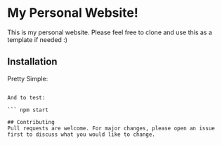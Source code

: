 # My Personal Website!

This is my personal website. Please feel free to clone and use this as a template if needed :) 

## Installation

Pretty Simple:

``` npm install

And to test:

``` npm start

## Contributing
Pull requests are welcome. For major changes, please open an issue first to discuss what you would like to change.


